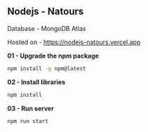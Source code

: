 ## Nodejs - Natours

Database - MongoDB Atlas

Hosted on - https://nodejs-natours.vercel.app

**01 - Upgrade the npm package**

```bash
npm install -g npm@latest
```

**02 - Install libraries**

```bash
npm install
```

**03 - Run server**

```bash
npm run start
```
